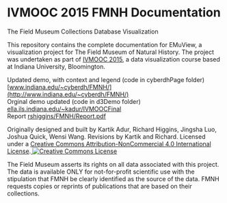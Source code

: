 # IVMOOC 2015 FMNH Documentation
The Field Museum Collections Database Visualization

This repository contains the complete documentation for EMuView, a visualization project for The Field Museum of Natural History. The project was undertaken as part of <a href="http://ivmooc.cns.iu.edu">IVMOOC 2015</a>, a data visualization course based at Indiana University, Bloomington. 

Updated demo, with context and legend (code in cyberdhPage folder) [www.indiana.edu/~cyberdh/FMNH/](http://www.indiana.edu/~cyberdh/FMNH/)  
Orginal demo updated (code in d3Demo folder) [ella.ils.indiana.edu/~kadur/IVMOOCFinal](http://ella.ils.indiana.edu/~kadur/IVMOOCFinal)   
Report [rshiggins/FMNH/Report.pdf](http://www.rshiggins.net/FMNH/Report.pdf)

Originally designed and built by Kartik Adur, Richard Higgins, Jingsha Luo,	Joshua Quick,	Wensi Wang. Revisions by Kartik and Richard. Licensed under a <a rel="license" href="http://creativecommons.org/licenses/by-nc/4.0/">Creative Commons Attribution-NonCommercial 4.0 International License</a>.<a rel="license" href="http://creativecommons.org/licenses/by-nc/4.0/"> <img alt="Creative Commons License" style="border-width:0" src="https://i.creativecommons.org/l/by-nc/4.0/88x31.png" /></a><br />

The Field Museum asserts its rights on all data associated with this project. The data is available ONLY for not-for-profit scientific use with the stipulation that FMNH be clearly identified as the source of the data. FMNH requests copies or reprints of publications that are based on their collections.  





 
